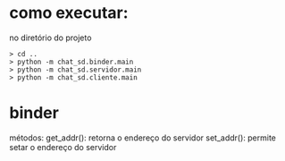 # como executar:

no diretório do projeto
```
> cd ..
> python -m chat_sd.binder.main
> python -m chat_sd.servidor.main
> python -m chat_sd.cliente.main
```

# binder 
métodos:
get_addr(): retorna o endereço do servidor
set_addr(): permite setar o endereço do servidor

